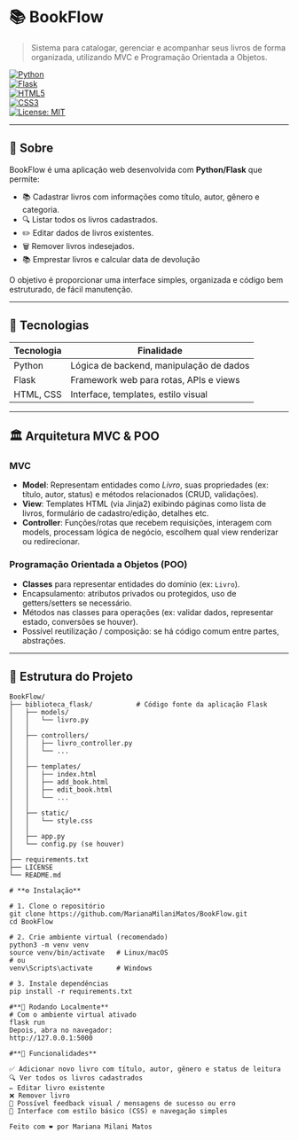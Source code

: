# 📚 BookFlow

> Sistema para catalogar, gerenciar e acompanhar seus livros de forma organizada, utilizando MVC e Programação Orientada a Objetos.

[![Python](https://img.shields.io/badge/python-3.x-blue)](https://www.python.org/)  
[![Flask](https://img.shields.io/badge/flask-microframework-brightgreen)](https://flask.palletsprojects.com/)  
[![HTML5](https://img.shields.io/badge/html5-orange)](https://developer.mozilla.org/pt-BR/docs/Web/HTML)  
[![CSS3](https://img.shields.io/badge/css3-blue)](https://developer.mozilla.org/pt-BR/docs/Web/CSS)  
[![License: MIT](https://img.shields.io/badge/license-MIT-green)](LICENSE)

---

## 🎯 Sobre

BookFlow é uma aplicação web desenvolvida com **Python/Flask** que permite:

- 📚 Cadastrar livros com informações como título, autor, gênero e categoria.  
- 🔍 Listar todos os livros cadastrados.  
- ✏️ Editar dados de livros existentes.  
- 🗑 Remover livros indesejados.  
- 📚 Emprestar livros e calcular data de devolução

O objetivo é proporcionar uma interface simples, organizada e código bem estruturado, de fácil manutenção.

---

## 🧰 Tecnologias

| Tecnologia        | Finalidade                                 |
|-------------------|---------------------------------------------|
| Python            | Lógica de backend, manipulação de dados     |
| Flask             | Framework web para rotas, APIs e views      |
| HTML, CSS         | Interface, templates, estilo visual         |

---

## 🏛 Arquitetura MVC & POO

### MVC

- **Model**: Representam entidades como *Livro*, suas propriedades (ex: título, autor, status) e métodos relacionados (CRUD, validações).  
- **View**: Templates HTML (via Jinja2) exibindo páginas como lista de livros, formulário de cadastro/edição, detalhes etc.  
- **Controller**: Funções/rotas que recebem requisições, interagem com models, processam lógica de negócio, escolhem qual view renderizar ou redirecionar.

### Programação Orientada a Objetos (POO)

- **Classes** para representar entidades do domínio (ex: `Livro`).  
- Encapsulamento: atributos privados ou protegidos, uso de getters/setters se necessário.  
- Métodos nas classes para operações (ex: validar dados, representar estado, conversões se houver).  
- Possível reutilização / composição: se há código comum entre partes, abstrações.

---

## 📂 Estrutura do Projeto

```text
BookFlow/
├── biblioteca_flask/           # Código fonte da aplicação Flask
│   ├── models/                
│   │   └── livro.py           
│   │
│   ├── controllers/            
│   │   ├── livro_controller.py 
│   │   └── ...                 
│   │
│   ├── templates/              
│   │   ├── index.html          
│   │   ├── add_book.html       
│   │   ├── edit_book.html      
│   │   └── ...                  
│   │
│   ├── static/                 
│   │   └── style.css         
│   │
│   ├── app.py                  
│   └── config.py (se houver)     
│
├── requirements.txt            
├── LICENSE                     
└── README.md

# **⚙️ Instalação**

# 1. Clone o repositório
git clone https://github.com/MarianaMilaniMatos/BookFlow.git
cd BookFlow

# 2. Crie ambiente virtual (recomendado)
python3 -m venv venv
source venv/bin/activate   # Linux/macOS
# ou
venv\Scripts\activate      # Windows

# 3. Instale dependências
pip install -r requirements.txt

#**🚀 Rodando Localmente**     
# Com o ambiente virtual ativado
flask run
Depois, abra no navegador:
http://127.0.0.1:5000

#**📖 Funcionalidades**  

✅ Adicionar novo livro com título, autor, gênero e status de leitura
🔍 Ver todos os livros cadastrados
✏️ Editar livro existente
❌ Remover livro
💬 Possível feedback visual / mensagens de sucesso ou erro
🎨 Interface com estilo básico (CSS) e navegação simples

Feito com ❤️ por Mariana Milani Matos

